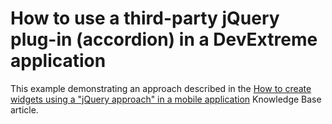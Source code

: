 # How to use a third-party jQuery plug-in (accordion) in a DevExtreme application


<p>This example demonstrating an approach described in the <a href="https://www.devexpress.com/Support/Center/p/KA18684">How to create widgets using a "jQuery approach" in a mobile application</a> Knowledge Base article.</p>

<br/>


